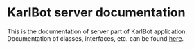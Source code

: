 # KarlBot server documentation

This is the documentation of server part of KarlBot application. Documentation of classes, interfaces, etc. can be found [here](api/index.md).